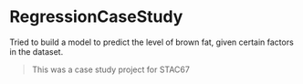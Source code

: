 # RegressionCaseStudy
Tried to build a model to predict the level of brown fat, given certain factors in the dataset. 
> This was a case study project for STAC67

